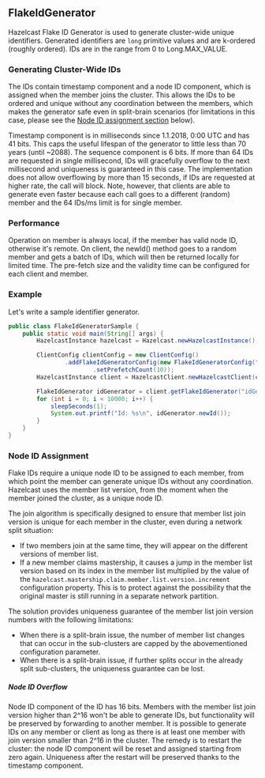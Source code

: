 ## FlakeIdGenerator

Hazelcast Flake ID Generator is used to generate cluster-wide unique identifiers. Generated identifiers are `long` primitive values and are k-ordered (roughly ordered). IDs are in the range from 0 to Long.MAX_VALUE.

### Generating Cluster-Wide IDs

The IDs contain timestamp component and a node ID component, which is assigned when the member joins the cluster. This allows the IDs to be ordered and unique without any coordination between the members, which makes the generator safe even in split-brain scenarios (for limitations in this case, please see the [Node ID assignment section](#node-id-assignment) below).

Timestamp component is in milliseconds since 1.1.2018, 0:00 UTC and has 41 bits. This caps the useful lifespan of the generator to little less than 70 years (until ~2088). The sequence component is 6 bits. If more than 64 IDs are requested in single millisecond, IDs will gracefully overflow to the next millisecond and uniqueness is guaranteed in this case. The implementation does not allow overflowing by more than 15 seconds, if IDs are requested at higher rate, the call will block. Note, however, that clients are able to generate even faster because each call goes to a different (random) member and the 64 IDs/ms limit is for single member.

### Performance

Operation on member is always local, if the member has valid node ID, otherwise it's remote. On client, the newId() method goes to a random member and gets a batch of IDs, which will then be returned locally for limited time. The pre-fetch size and the validity time can be configured for each client and member.

### Example

Let's write a sample identifier generator.

```java
public class FlakeIdGeneratorSample {
    public static void main(String[] args) {
        HazelcastInstance hazelcast = Hazelcast.newHazelcastInstance();

        ClientConfig clientConfig = new ClientConfig()
                .addFlakeIdGeneratorConfig(new FlakeIdGeneratorConfig("idGenerator")
                        .setPrefetchCount(10));
        HazelcastInstance client = HazelcastClient.newHazelcastClient(clientConfig);

        FlakeIdGenerator idGenerator = client.getFlakeIdGenerator("idGenerator");
        for (int i = 0; i < 10000; i++) {
            sleepSeconds(1);
            System.out.printf("Id: %s\n", idGenerator.newId());
        }
    }
}
```

### Node ID Assignment

Flake IDs require a unique node ID to be assigned to each member, from which point the member can generate unique IDs without any coordination. Hazelcast uses the member list version, from the moment when the member joined the cluster, as a unique node ID.

The join algorithm is specifically designed to ensure that member list join version is unique for each member in the cluster, even during a network split situation:

* If two members join at the same time, they will appear on the different versions of member list.
* If a new member claims mastership, it causes a jump in the member list version based on its index in the member list multiplied by the value of the `hazelcast.mastership.claim.member.list.version.increment` configuration property. This is to protect against the possibility that the original master is still running in a separate network partition.

The solution provides uniqueness guarantee of the member list join version numbers with the following limitations:

* When there is a split-brain issue, the number of member list changes that can occur in the sub-clusters are capped by the abovementioned configuration parameter.
* When there is a split-brain issue, if further splits occur in the already split sub-clusters, the uniqueness guarantee can be lost.

##### Node ID Overflow

Node ID component of the ID has 16 bits. Members with the member list join version higher than 2^16 won't be able to generate IDs, but functionality will be preserved by forwarding to another member. It is possible to generate IDs on any member or client as long as there is at least one member with join version smaller than 2^16 in the cluster. The remedy is to restart the cluster: the node ID component will be reset and assigned starting from zero again. Uniqueness after the restart will be preserved thanks to the timestamp component.

